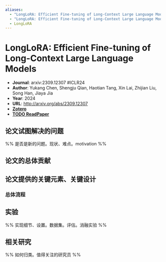```yaml
---
aliases:
  - "LongLoRA: Efficient Fine-tuning of Long-Context Large Language Models"
  - "LongLoRA: Efficient Fine-tuning of Long-Context Large Language Models, 2024"
  - LongLoRA
---
```

# LongLoRA: Efficient Fine-tuning of Long-Context Large Language Models

- **Journal**: arxiv:2309.12307 #ICLR24
- **Author**: Yukang Chen, Shengju Qian, Haotian Tang, Xin Lai, Zhijian Liu, Song Han, Jiaya Jia
- **Year**: 2024
- **URL**: http://arxiv.org/abs/2309.12307
- [**Zotero**](zotero://select/items/@2024LongLoRAEfficientFinetuningChen)
- [**TODO ReadPaper**](https://readpaper.com/...)

## 论文试图解决的问题

%% 是否是新的问题。现状、难点。motivation %%

## 论文的总体贡献

## 论文提供的关键元素、关键设计

### 总体流程

## 实验

%% 实现细节、设置。数据集。评估。消融实验 %%

## 相关研究

%% 如何归类。值得关注的研究员 %%
